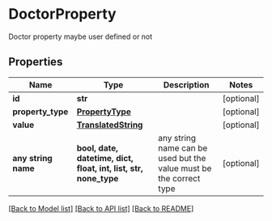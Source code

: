 # DoctorProperty

Doctor property maybe user defined or not

## Properties
Name | Type | Description | Notes
------------ | ------------- | ------------- | -------------
**id** | **str** |  | [optional] 
**property_type** | [**PropertyType**](PropertyType.md) |  | [optional] 
**value** | [**TranslatedString**](TranslatedString.md) |  | [optional] 
**any string name** | **bool, date, datetime, dict, float, int, list, str, none_type** | any string name can be used but the value must be the correct type | [optional]

[[Back to Model list]](../README.md#documentation-for-models) [[Back to API list]](../README.md#documentation-for-api-endpoints) [[Back to README]](../README.md)


